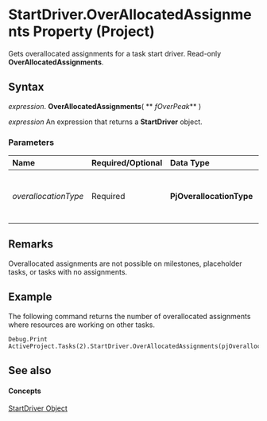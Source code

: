 
# StartDriver.OverAllocatedAssignments Property (Project)

Gets overallocated assignments for a task start driver. Read-only  **OverAllocatedAssignments**.


## Syntax

 _expression_. **OverAllocatedAssignments**( ** _fOverPeak_** )

 _expression_ An expression that returns a **StartDriver** object.


### Parameters



|**Name**|**Required/Optional**|**Data Type**|**Description**|
|:-----|:-----|:-----|:-----|
| _overallocationType_|Required|**PjOverallocationType**|Can be one of the  **[PjOverallocationType](b2eaea51-6884-194c-9a68-75669fcc8283.md)** constants, which determines the type of overallocation.|

## Remarks

Overallocated assignments are not possible on milestones, placeholder tasks, or tasks with no assignments.


## Example

The following command returns the number of overallocated assignments where resources are working on other tasks.


```
Debug.Print ActiveProject.Tasks(2).StartDriver.OverAllocatedAssignments(pjOverallocationTypeWorkingOnOtherTasks).Count
```


## See also


#### Concepts


[StartDriver Object](4df2c386-a31e-faea-e286-d510f11cca57.md)